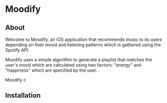 # Moodify
## About

Welcome to Moodify, an iOS application that recommends music to its users depending on their mood and listening patterns which is gathered using the Spotify API.

Moodify uses a simple algorithm to generate a playlist that matches the user's mood which are calculated using two factors: "energy" and "happiness" which are specified by the user. 

Moodify c


## Installation


<!--stackedit_data:
eyJoaXN0b3J5IjpbLTYyNTUwNDcyXX0=
-->